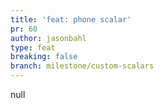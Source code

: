 ```yaml
---
title: 'feat: phone scalar'
pr: 60
author: jasonbahl
type: feat
breaking: false
branch: milestone/custom-scalars
---
```

null
